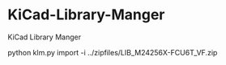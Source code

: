 # KiCad-Library-Manger
KiCad Library Manger


python klm.py import -i ../zipfiles/LIB_M24256X-FCU6T_VF.zip